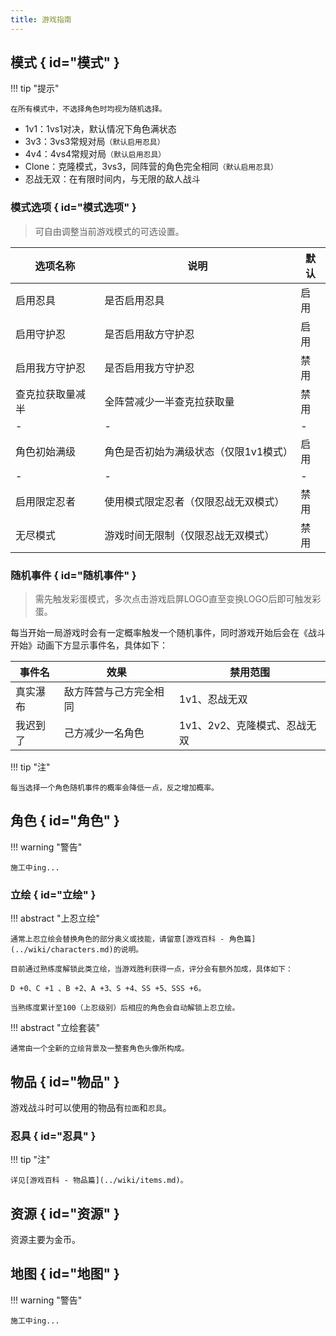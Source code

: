 ```yaml
---
title: 游戏指南
---
```


## 模式 { id="模式" }

!!! tip "提示"

    在所有模式中，不选择角色时均视为随机选择。

- 1v1：1vs1对决，默认情况下角色满状态
- 3v3：3vs3常规对局`（默认启用忍具）`
- 4v4：4vs4常规对局`（默认启用忍具）`
- Clone：克隆模式，3vs3，同阵营的角色完全相同`（默认启用忍具）`
- 忍战无双：在有限时间内，与无限的敌人战斗

### 模式选项 { id="模式选项" }

> 可自由调整当前游戏模式的可选设置。

| 选项名称         | 说明                                  | 默认 |
| ---------------- | ------------------------------------- | ---- |
| 启用忍具         | 是否启用忍具                          | 启用 |
| 启用守护忍       | 是否启用敌方守护忍                    | 启用 |
| 启用我方守护忍   | 是否启用我方守护忍                    | 禁用 |
| 查克拉获取量减半 | 全阵营减少一半查克拉获取量            | 禁用 |
| -                | -                                     | -    |
| 角色初始满级     | 角色是否初始为满级状态（仅限1v1模式） | 启用 |
| -                | -                                     | -    |
| 启用限定忍者     | 使用模式限定忍者（仅限忍战无双模式）  | 禁用 |
| 无尽模式         | 游戏时间无限制（仅限忍战无双模式）    | 禁用 |

### 随机事件 { id="随机事件" }

> 需先触发彩蛋模式，多次点击游戏启屏LOGO直至变换LOGO后即可触发彩蛋。

每当开始一局游戏时会有一定概率触发一个随机事件，同时游戏开始后会在《战斗开始》动画下方显示事件名，具体如下：

| 事件名   | 效果                   | 禁用范围                     |
| -------- | ---------------------- | ---------------------------- |
| 真实瀑布 | 敌方阵营与己方完全相同 | 1v1、忍战无双                |
| 我迟到了 | 己方减少一名角色       | 1v1、2v2、克隆模式、忍战无双 |

!!! tip "注"

    每当选择一个角色随机事件的概率会降低一点，反之增加概率。

## 角色 { id="角色" }

!!! warning "警告"

    施工中ing...

### 立绘 { id="立绘" }

!!! abstract "上忍立绘"

    通常上忍立绘会替换角色的部分奥义或技能，请留意[游戏百科 - 角色篇](../wiki/characters.md)的说明。

    目前通过熟练度解锁此类立绘，当游戏胜利获得一点，评分会有额外加成，具体如下：

    D +0、C +1 、B +2、A +3、S +4、SS +5、SSS +6。

    当熟练度累计至100（上忍级别）后相应的角色会自动解锁上忍立绘。

!!! abstract "立绘套装"

    通常由一个全新的立绘背景及一整套角色头像所构成。

## 物品 { id="物品" }

游戏战斗时可以使用的物品有`拉面`和`忍具`。

### 忍具 { id="忍具" }

!!! tip "注"

    详见[游戏百科 - 物品篇](../wiki/items.md)。

## 资源 { id="资源" }

资源主要为金币。

## 地图 { id="地图" }

!!! warning "警告"

    施工中ing...
